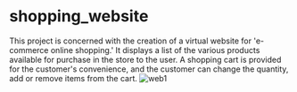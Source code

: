 # shopping_website
This project is concerned with the creation of a virtual
website for 'e-commerce online shopping.'
It displays a list of the various products available for
purchase in the store to the user.
A shopping cart is provided for the customer's
convenience, and the customer can change the quantity,
add or remove items from the cart.
![web1](https://user-images.githubusercontent.com/121161135/209179169-a23e6585-23e3-43a0-ae7a-e8fb908f72ba.png)

